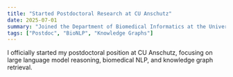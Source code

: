 ```yaml
---
title: "Started Postdoctoral Research at CU Anschutz"
date: 2025-07-01
summary: "Joined the Department of Biomedical Informatics at the University of Colorado Anschutz Medical Campus as a Postdoctoral Researcher, working with Prof. Yanjun Gao on LLM reasoning, BioNLP, and knowledge graphs."
tags: ["Postdoc", "BioNLP", "Knowledge Graphs"]
---
```


I officially started my postdoctoral position at CU Anschutz, focusing on large language model reasoning, biomedical NLP, and knowledge graph retrieval.
